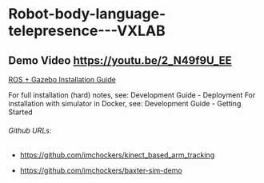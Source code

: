 # Robot-body-language-telepresence---VXLAB

## Demo Video https://youtu.be/2_N49f9U_EE

[ROS + Gazebo Installation Guide](https://github.com/rmit-s3608452-Doan-QuangMinh/Robot-body-language-telepresence---VXLAB/blob/master/INSTALLATION-GUIDE.md)

For full installation (hard) notes, see: Development Guide - Deployment
For installation with simulator in Docker, see: Development Guide - Getting Started

###### Github URLs:

- https://github.com/imchockers/kinect_based_arm_tracking

- https://github.com/imchockers/baxter-sim-demo

